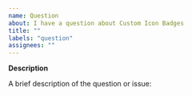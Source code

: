 ```yaml
---
name: Question
about: I have a question about Custom Icon Badges
title: ""
labels: "question"
assignees: ""
---
```


**Description**

A brief description of the question or issue:
